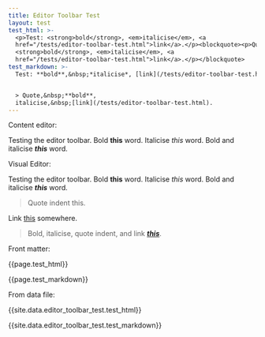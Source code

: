 ```yaml
---
title: Editor Toolbar Test
layout: test
test_html: >-
  <p>Test: <strong>bold</strong>, <em>italicise</em>, <a
  href="/tests/editor-toolbar-test.html">link</a>.</p><blockquote><p>Quote,
  <strong>bold</strong>, <em>italicise</em>, <a
  href="/tests/editor-toolbar-test.html">link</a>.</p></blockquote>
test_markdown: >-
  Test: **bold**,&nbsp;*italicise*, [link](/tests/editor-toolbar-test.html).


  > Quote,&nbsp;**bold**,
  italicise,&nbsp;[link](/tests/editor-toolbar-test.html).
---
```


Content editor:

Testing the editor toolbar. Bold **this** word. Italicise *this* word. Bold and italicise ***this*** word.

Visual Editor:

Testing the editor toolbar. Bold **this** word. Italicise *this* word. Bold and italicise ***this*** word.

> Quote indent this.

Link [this](/tests/editor-toolbar-test.html) somewhere.

> Bold, italicise, quote indent, and link [***this***](/tests/editor-toolbar-test.html).

Front matter:

{{page.test_html}}

{{page.test_markdown}}

From data file:

{{site.data.editor_toolbar_test.test_html}}

{{site.data.editor_toolbar_test.test_markdown}}